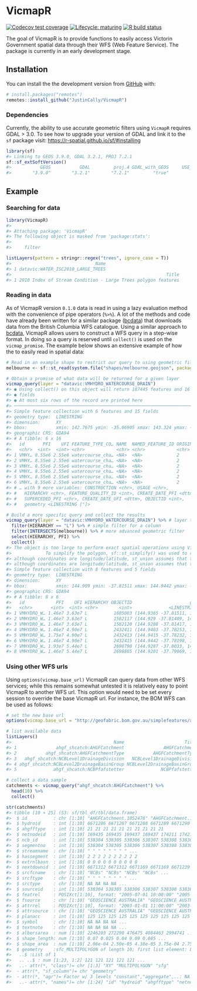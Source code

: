 
<!-- README.md is generated from README.Rmd. Please edit that file -->

# VicmapR

<!-- badges: start -->

[![Codecov test
coverage](https://codecov.io/gh/JustinCally/VicmapR/branch/master/graph/badge.svg)](https://codecov.io/gh/JustinCally/VicmapR?branch=master)
[![Lifecycle:
maturing](https://img.shields.io/badge/lifecycle-maturing-blue.svg)](https://www.tidyverse.org/lifecycle/#maturing)
[![R build
status](https://github.com/JustinCally/VicmapR/workflows/R-CMD-check/badge.svg)](https://github.com/JustinCally/VicmapR/actions)
<!-- badges: end -->

The goal of VicmapR is to provide functions to easily access Victorin
Government spatial data through their WFS (Web Feature Service). The
package is currently in an early development stage.

## Installation

You can install the the development version from
[GitHub](https://github.com/) with:

``` r
# install.packages("remotes")
remotes::install_github("JustinCally/VicmapR")
```

### Dependencies

Currently, the ability to use accurate geometric filters using `VicmapR`
requires GDAL \> 3.0. To see how to upgrade your version of GDAL and
link it to the `sf` package visit:
<https://r-spatial.github.io/sf/#installing>

``` r
library(sf)
#> Linking to GEOS 3.9.0, GDAL 3.2.1, PROJ 7.2.1
sf::sf_extSoftVersion()
#>           GEOS           GDAL         proj.4 GDAL_with_GEOS     USE_PROJ_H 
#>        "3.9.0"        "3.2.1"        "7.2.1"         "true"         "true"
```

## Example

### Searching for data

``` r
library(VicmapR)
#> 
#> Attaching package: 'VicmapR'
#> The following object is masked from 'package:stats':
#> 
#>     filter

listLayers(pattern = stringr::regex("trees", ignore_case = T))
#>                                Name
#> 1 datavic:WATER_ISC2010_LARGE_TREES
#>                                                           Title
#> 1 2010 Index of Stream Condition - Large Trees polygon features
```

### Reading in data

As of VicmapR version `0.1.0` data is read in using a lazy evaluation
method with the convenience of pipe operators (`%>%`). A lot of the
methods and code have already been written for a similar package
([bcdata](https://github.com/bcgov/bcdata)) that downloads data from the
British Columbia WFS catalogue. Using a similar approach to
[bcdata](https://github.com/bcgov/bcdata), VicmapR allows users to
construct a WFS query in a step-wise format. In doing so a query is
reserved until `collect()` is used on the `vicmap_promise`. The example
below shows an extensive example of how the to easily read in spatial
data:

``` r
# Read in an example shape to restrict our query to using geometric filtering
melbourne <- sf::st_read(system.file("shapes/melbourne.geojson", package="VicmapR"), quiet = T)

# Obtain a promise of what data will be returned for a given layer
vicmap_query(layer = "datavic:VMHYDRO_WATERCOURSE_DRAIN")
#> ● Using collect() on this object will return 187445 features and 16
#> ● fields
#> ● At most six rows of the record are printed here
#> ───────────────────────────────────────────────────────────────────────────────────────────────────────────────────────────────
#> Simple feature collection with 6 features and 15 fields
#> geometry type:  LINESTRING
#> dimension:      XY
#> bbox:           xmin: 142.7675 ymin: -35.06905 xmax: 143.324 ymax: -35.04559
#> geographic CRS: GDA94
#> # A tibble: 6 x 16
#>   id       PFI    UFI FEATURE_TYPE_CO… NAME  NAMED_FEATURE_ID ORIGIN
#>   <chr>  <int>  <int> <chr>            <chr> <chr>            <chr> 
#> 1 VMHY… 8.55e6 2.55e6 watercourse_cha… <NA>  <NA>             2     
#> 2 VMHY… 8.55e6 2.55e6 watercourse_cha… <NA>  <NA>             2     
#> 3 VMHY… 8.55e6 2.55e6 watercourse_cha… <NA>  <NA>             2     
#> 4 VMHY… 8.55e6 2.55e6 watercourse_cha… <NA>  <NA>             2     
#> 5 VMHY… 8.55e6 2.55e6 watercourse_cha… <NA>  <NA>             2     
#> 6 VMHY… 8.55e6 2.55e6 watercourse_cha… <NA>  <NA>             2     
#> # … with 9 more variables: CONSTRUCTION <chr>, USAGE <chr>,
#> #   HIERARCHY <chr>, FEATURE_QUALITY_ID <int>, CREATE_DATE_PFI <dttm>,
#> #   SUPERCEDED_PFI <chr>, CREATE_DATE_UFI <dttm>, OBJECTID <int>,
#> #   geometry <LINESTRING [°]>

# Build a more specific query and collect the results
vicmap_query(layer = "datavic:VMHYDRO_WATERCOURSE_DRAIN") %>% # layer to query
  filter(HIERARCHY == "L") %>% # simple filter for a column
  filter(INTERSECTS(melbourne)) %>% # more advanced geometric filter
  select(HIERARCHY, PFI) %>% 
  collect()
#> The object is too large to perform exact spatial operations using VicmapR. 
#>             To simplify the polygon, sf::st_simplify() was used to reduce the size of the queryFALSE
#> although coordinates are longitude/latitude, st_union assumes that they are planar
#> although coordinates are longitude/latitude, st_union assumes that they are planar
#> Simple feature collection with 8 features and 5 fields
#> geometry type:  LINESTRING
#> dimension:      XY
#> bbox:           xmin: 144.909 ymin: -37.81511 xmax: 144.9442 ymax: -37.78198
#> geographic CRS: GDA94
#> # A tibble: 8 x 6
#>   id            PFI    UFI HIERARCHY OBJECTID                      geometry
#>   <chr>       <int>  <int> <chr>        <int>              <LINESTRING [°]>
#> 1 VMHYDRO_W… 1.46e7 3.63e7 L          1605003 (144.9365 -37.81511, 144.935…
#> 2 VMHYDRO_W… 1.46e7 3.63e7 L          1582117 (144.929 -37.81409, 144.9294…
#> 3 VMHYDRO_W… 1.46e7 3.63e7 L          1582120 (144.9288 -37.81417, 144.929…
#> 4 VMHYDRO_W… 1.46e7 4.90e7 L          2432411 (144.9403 -37.78253, 144.940…
#> 5 VMHYDRO_W… 1.75e7 4.90e7 L          2432413 (144.9415 -37.78232, 144.941…
#> 6 VMHYDRO_W… 1.46e7 4.90e7 L          2432415 (144.9442 -37.78198, 144.944…
#> 7 VMHYDRO_W… 1.93e7 5.44e7 L          2698790 (144.9287 -37.8033, 144.9186…
#> 8 VMHYDRO_W… 1.46e7 5.44e7 L          2698805 (144.9201 -37.79069, 144.920…
```

### Using other WFS urls

Using `options(vicmap.base_url)` VicmapR can query data from other WFS
services; while this remains somewhat untested it is relatively easy to
point VicmapR to another WFS url. This option would need to be set every
session to override the base VicmapR url. For instance, the BOM WFS can
be used as follows:

``` r
# set the new base url
options(vicmap.base_url = "http://geofabric.bom.gov.au/simplefeatures/ahgf_shcatch/wfs")

# list available data
listLayers()
#>                                       Name                       Title
#> 1               ahgf_shcatch:AHGFCatchment               AHGFCatchment
#> 2           ahgf_shcatch:AHGFCatchmentType           AHGFCatchmentType
#> 3   ahgf_shcatch:NCBLevel1DrainageDivision   NCBLevel1DrainageDivision
#> 4 ahgf_shcatch:NCBLevel2DrainageBasinGroup NCBLevel2DrainageBasinGroup
#> 5              ahgf_shcatch:NCBPfafstetter              NCBPfafstetter

# collect a data sample
catchments <- vicmap_query("ahgf_shcatch:AHGFCatchment") %>% 
  head(10) %>% 
  collect()

str(catchments)
#> tibble [10 × 25] (S3: sf/tbl_df/tbl/data.frame)
#>  $ id          : chr [1:10] "AHGFCatchment.1052476" "AHGFCatchment.1052477" "AHGFCatchment.1052478" "AHGFCatchment.1052479" ...
#>  $ hydroid     : int [1:10] 6671286 6671287 6671288 6671289 6671290 6671291 6671292 6671293 6671294 6671295
#>  $ ahgfftype   : int [1:10] 21 21 21 21 21 21 21 21 21 21
#>  $ netnodeid   : int [1:10] 169435 169435 169437 169437 174211 174211 184147 196792 196793 200192
#>  $ ncb_id      : int [1:10] 538304 538305 538306 538307 538308 538309 538310 538311 538312 538313
#>  $ segmentno   : int [1:10] 538304 538305 538306 538307 538308 538309 538310 538311 538312 538313
#>  $ streamname  : chr [1:10] " " " " " " " " ...
#>  $ hassegment  : int [1:10] 2 2 2 2 2 2 2 2 2 2
#>  $ extrnlbasn  : int [1:10] 0 0 0 0 0 0 0 0 0 0
#>  $ nextdownid  : int [1:10] 6671312 6671312 6671169 6671169 6671239 6671239 6670984 6671217 6671270 6671415
#>  $ srcfcname   : chr [1:10] "NCBs" "NCBs" "NCBs" "NCBs" ...
#>  $ srcftype    : chr [1:10] " " " " " " " " ...
#>  $ srctype     : chr [1:10] NA NA NA NA ...
#>  $ sourceid    : int [1:10] 538304 538305 538306 538307 538308 538309 538310 538311 538312 538313
#>  $ featrel     : POSIXct[1:10], format: "2005-07-01 10:00:00" "2005-07-01 10:00:00" ...
#>  $ fsource     : chr [1:10] "GEOSCIENCE AUSTRALIA" "GEOSCIENCE AUSTRALIA" "GEOSCIENCE AUSTRALIA" "GEOSCIENCE AUSTRALIA" ...
#>  $ attrrel     : POSIXct[1:10], format: "2003-01-01 11:00:00" "2003-01-01 11:00:00" ...
#>  $ attrsource  : chr [1:10] "GEOSCIENCE AUSTRALIA" "GEOSCIENCE AUSTRALIA" "GEOSCIENCE AUSTRALIA" "GEOSCIENCE AUSTRALIA" ...
#>  $ planacc     : int [1:10] 125 125 125 125 125 125 125 125 125 125
#>  $ symbol      : chr [1:10] NA NA NA NA ...
#>  $ textnote    : chr [1:10] NA NA NA NA ...
#>  $ albersarea  : num [1:10] 2246203 272290 476475 4084463 2994741 ...
#>  $ shape_length: num [1:10] 0.07 0.025 0.04 0.09 0.085 ...
#>  $ shape_area  : num [1:10] 2.06e-04 2.50e-05 4.38e-05 3.75e-04 2.75e-04 ...
#>  $ geometry    :sfc_MULTIPOLYGON of length 10; first list element: List of 1
#>   ..$ :List of 1
#>   .. ..$ : num [1:23, 1:2] 121 121 121 121 121 ...
#>   ..- attr(*, "class")= chr [1:3] "XY" "MULTIPOLYGON" "sfg"
#>  - attr(*, "sf_column")= chr "geometry"
#>  - attr(*, "agr")= Factor w/ 3 levels "constant","aggregate",..: NA NA NA NA NA NA NA NA NA NA ...
#>   ..- attr(*, "names")= chr [1:24] "id" "hydroid" "ahgfftype" "netnodeid" ...
```
